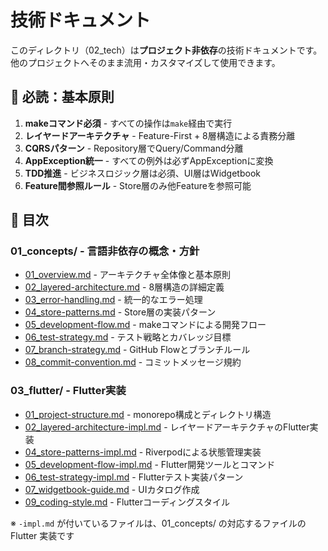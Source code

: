 # 技術ドキュメント

このディレクトリ（02_tech）は**プロジェクト非依存**の技術ドキュメントです。
他のプロジェクトへそのまま流用・カスタマイズして使用できます。

## 🚨 必読：基本原則

1. **makeコマンド必須** - すべての操作は`make`経由で実行
2. **レイヤードアーキテクチャ** - Feature-First + 8層構造による責務分離
3. **CQRSパターン** - Repository層でQuery/Command分離
4. **AppException統一** - すべての例外は必ずAppExceptionに変換
5. **TDD推進** - ビジネスロジック層は必須、UI層はWidgetbook
6. **Feature間参照ルール** - Store層のみ他Featureを参照可能

## 📁 目次

### 01_concepts/ - 言語非依存の概念・方針

- [01_overview.md](01_concepts/01_overview.md) - アーキテクチャ全体像と基本原則
- [02_layered-architecture.md](01_concepts/02_layered-architecture.md) - 8層構造の詳細定義
- [03_error-handling.md](01_concepts/03_error-handling.md) - 統一的なエラー処理
- [04_store-patterns.md](01_concepts/04_store-patterns.md) - Store層の実装パターン
- [05_development-flow.md](01_concepts/05_development-flow.md) - makeコマンドによる開発フロー
- [06_test-strategy.md](01_concepts/06_test-strategy.md) - テスト戦略とカバレッジ目標
- [07_branch-strategy.md](01_concepts/07_branch-strategy.md) - GitHub Flowとブランチルール
- [08_commit-convention.md](01_concepts/08_commit-convention.md) - コミットメッセージ規約

### 03_flutter/ - Flutter実装

- [01_project-structure.md](03_flutter/01_project-structure.md) - monorepo構成とディレクトリ構造
- [02_layered-architecture-impl.md](03_flutter/02_layered-architecture-impl.md) - レイヤードアーキテクチャのFlutter実装
- [04_store-patterns-impl.md](03_flutter/04_store-patterns-impl.md) - Riverpodによる状態管理実装
- [05_development-flow-impl.md](03_flutter/05_development-flow-impl.md) - Flutter開発ツールとコマンド
- [06_test-strategy-impl.md](03_flutter/06_test-strategy-impl.md) - Flutterテスト実装パターン
- [07_widgetbook-guide.md](03_flutter/07_widgetbook-guide.md) - UIカタログ作成
- [09_coding-style.md](03_flutter/09_coding-style.md) - Flutterコーディングスタイル

※ `-impl.md` が付いているファイルは、01_concepts/ の対応するファイルの Flutter 実装です
